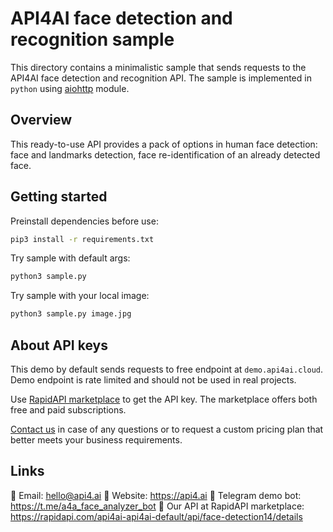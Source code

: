 # API4AI face detection and recognition sample

This directory contains a minimalistic sample that sends requests to the API4AI face detection and recognition API. The sample is implemented in `python` using [aiohttp](https://pypi.org/project/aiohttp/) module.


## Overview

This ready-to-use API provides a pack of options in human face detection: face and landmarks detection, face re-identification of an already detected face.



## Getting started

Preinstall dependencies before use:

```bash
pip3 install -r requirements.txt
```

Try sample with default args:

```bash
python3 sample.py
```

Try sample with your local image:

```bash
python3 sample.py image.jpg
```


## About API keys

This demo by default sends requests to free endpoint at `demo.api4ai.cloud`.
Demo endpoint is rate limited and should not be used in real projects.

Use [RapidAPI marketplace](https://rapidapi.com/api4ai-api4ai-default/api/face-detection14/details) to get the API key. The marketplace offers both
free and paid subscriptions.

[Contact us](https://api4.ai/contacts) in case of any questions or to request a custom pricing plan
that better meets your business requirements.


## Links

📩 Email: hello@api4.ai
🔗 Website: https://api4.ai
🤖 Telegram demo bot: https://t.me/a4a_face_analyzer_bot
🔵 Our API at RapidAPI marketplace: https://rapidapi.com/api4ai-api4ai-default/api/face-detection14/details
